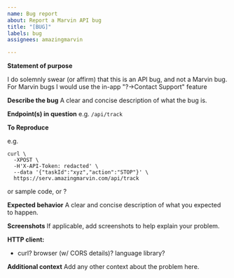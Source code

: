 ```yaml
---
name: Bug report
about: Report a Marvin API bug
title: "[BUG]"
labels: bug
assignees: amazingmarvin

---
```


**Statement of purpose**

I do solemnly swear (or affirm) that this is an API bug, and not a Marvin bug. For Marvin bugs I would use the in-app "?→Contact Support" feature

**Describe the bug**
A clear and concise description of what the bug is.

**Endpoint(s) in question**
e.g. `/api/track`

**To Reproduce**

e.g.
```
curl \
  -XPOST \
  -H'X-API-Token: redacted' \
  --data '{"taskId":"xyz","action":"STOP"}' \
  https://serv.amazingmarvin.com/api/track
```

or sample code, or ?

**Expected behavior**
A clear and concise description of what you expected to happen.

**Screenshots**
If applicable, add screenshots to help explain your problem.

**HTTP client:**
* curl? browser (w/ CORS details)? language library? 

**Additional context**
Add any other context about the problem here.
